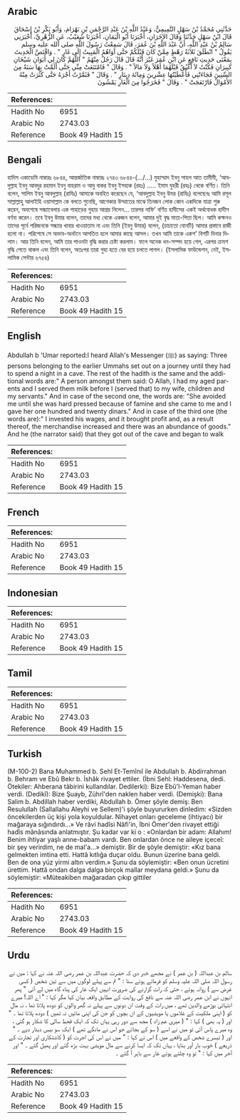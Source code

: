 ## Arabic


<div dir="rtl" lang="ar" style={{fontSize:'larger',backgroundColor:'#f8f9fa',padding:20}}>
حَدَّثَنِي مُحَمَّدُ بْنُ سَهْلٍ التَّمِيمِيُّ، وَعَبْدُ اللَّهِ بْنُ عَبْدِ الرَّحْمَنِ بْنِ بَهْرَامَ، وَأَبُو بَكْرِ بْنُ إِسْحَاقَ قَالَ ابْنُ سَهْلٍ حَدَّثَنَا وَقَالَ الآخَرَانِ، أَخْبَرَنَا أَبُو الْيَمَانِ، أَخْبَرَنَا شُعَيْبٌ، عَنِ الزُّهْرِيِّ، أَخْبَرَنِي سَالِمُ بْنُ عَبْدِ اللَّهِ، أَنَّ عَبْدَ اللَّهِ بْنَ عُمَرَ، قَالَ سَمِعْتُ رَسُولَ اللَّهِ صلى الله عليه وسلم يَقُولُ ‏"‏ انْطَلَقَ ثَلاَثَةُ رَهْطٍ مِمَّنْ كَانَ قَبْلَكُمْ حَتَّى آوَاهُمُ الْمَبِيتُ إِلَى غَارٍ ‏"‏ ‏.‏ وَاقْتَصَّ الْحَدِيثَ بِمَعْنَى حَدِيثِ نَافِعٍ عَنِ ابْنِ عُمَرَ غَيْرَ أَنَّهُ قَالَ قَالَ رَجُلٌ مِنْهُمُ ‏"‏ اللَّهُمَّ كَانَ لِي أَبَوَانِ شَيْخَانِ كَبِيرَانِ فَكُنْتُ لاَ أَغْبُقُ قَبْلَهُمَا أَهْلاً وَلاَ مَالاً ‏"‏ ‏.‏ وَقَالَ ‏"‏ فَامْتَنَعَتْ مِنِّي حَتَّى أَلَمَّتْ بِهَا سَنَةٌ مِنَ السِّنِينَ فَجَاءَتْنِي فَأَعْطَيْتُهَا عِشْرِينَ وَمِائَةَ دِينَارٍ ‏"‏ ‏.‏ وَقَالَ ‏"‏ فَثَمَّرْتُ أَجْرَهُ حَتَّى كَثُرَتْ مِنْهُ الأَمْوَالُ فَارْتَعَجَتْ ‏"‏ ‏.‏ وَقَالَ ‏"‏ فَخَرَجُوا مِنَ الْغَارِ يَمْشُونَ
</div>
<div style={{backgroundColor:'#f8f9fa',padding:20, marginBottom: 10}}><table> <thead> <tr> <th>References:</th> <th></th> </tr> </thead> <tbody><tr><td>Hadith No</td><td>6951</td></tr><tr><td>Arabic No</td><td>2743.03</td></tr><tr><td>Reference</td><td>Book 49 Hadith 15</td></tr></tbody></table></div>

## Bengali


<div dir="ltr" lang="bn" style={{fontSize:'larger',backgroundColor:'#f8f9fa',padding:20}}>
হাদিস একাডেমি নাম্বারঃ ৬৮৪৪, আন্তর্জাতিক নাম্বারঃ ২৭৪৩ ৬৮৪৪-(…/...) মুহাম্মাদ ইবনু সাহল আত তামীমী, ‘আবদুল্লাহ ইবনু আবদুর রহমান ইবনু বাহরাম ও আবু বাকর ইবনু ইসহাক (রহঃ) ..... ইমাম যুহরী (রহঃ) থেকে বর্ণিত। তিনি বলেন, সালিম ইবনু আবদুল্লাহ (রাযিঃ) আমাকে অবহিত করেছেন যে, ‘আবদুল্লাহ ইবনু উমর (রাযিঃ) বলেছেনঃ আমি রসূল সাল্লাল্লাহু আলাইহি ওয়াসাল্লাম কে বলতে শুনেছি, আগেকার উম্মাতের মাঝে তিনজন লোক কোন একদিকে যাত্রা শুরু করেন, অবশেষে সন্ধ্যাবেলায় এক পাহাড়ের গুহায় আশ্রয় নিলেন... তারপর নাফি’ বর্ণিত হাদীসের একই অর্থবোধক হাদীস বর্ণনা করেন। তবে ইবনু উমার বলেন, তাদের মধ্য থেকে একজন বলেন, আমার দুই বৃদ্ধ মাতা-পিতা ছিল। আমি কক্ষনও তাদের পূর্বে পরিজনকে সন্ধ্যার খাবার খাওয়াতাম না এবং তিনি (ইবনু উমার) বলেন, (চাচাতো বোনটি) আমার প্রস্তাবে রাজী হলো না। পরিশেষে সে অভাব-অনটনে আপতিত হলে আমার কাছে আসল। তখন আমি তাকে একশ’ বিশটি দিনার দিলাম। আর তিনি বলেন, আমি তার পাওনটা বৃদ্ধি করার চেষ্টা করলাম। ফলে অনেক ধন-সম্পদ হয়ে গেল, এরপর ক্রমশ বৃদ্ধি পেতে থাকল এবং তিনি বলেন, অতঃপর তারা গুহা হতে বের হয়ে চলতে লাগল। (ইসলামিক ফাউন্ডেশন, নেই, ইসলামিক সেন্টার ৬৭৫৪)
</div>
<div style={{backgroundColor:'#f8f9fa',padding:20, marginBottom: 10}}><table> <thead> <tr> <th>References:</th> <th></th> </tr> </thead> <tbody><tr><td>Hadith No</td><td>6951</td></tr><tr><td>Arabic No</td><td>2743.03</td></tr><tr><td>Reference</td><td>Book 49 Hadith 15</td></tr></tbody></table></div>

## English


<div dir="ltr" lang="en" style={{fontSize:'larger',backgroundColor:'#f8f9fa',padding:20}}>
Abdullah b 'Umar reported:I heard Allah's Messenger (ﷺ) as saying: Three persons belonging to the earlier Ummahs set out on a journey until they had to spend a night in a cave. The rest of the hadith is the same and the additional words are:" A person amongst them said: O Allah, I had my aged parents and I served them milk before I (served that) to my wife, children and my servants." And in case of the second one, the words are: "She avoided me until she was hard pressed because of famine and she came to me and I gave her one hundred and twenty dinars." And in case of the third one (the words are):" I invested his wages, and it brought profit and, as a result thereof, the merchandise increased and there was an abundance of goods." And he (the narrator said) that they got out of the cave and began to walk
</div>
<div style={{backgroundColor:'#f8f9fa',padding:20, marginBottom: 10}}><table> <thead> <tr> <th>References:</th> <th></th> </tr> </thead> <tbody><tr><td>Hadith No</td><td>6951</td></tr><tr><td>Arabic No</td><td>2743.03</td></tr><tr><td>Reference</td><td>Book 49 Hadith 15</td></tr></tbody></table></div>

## French


<div dir="ltr" lang="fr" style={{fontSize:'larger',backgroundColor:'#f8f9fa',padding:20}}>

</div>
<div style={{backgroundColor:'#f8f9fa',padding:20, marginBottom: 10}}><table> <thead> <tr> <th>References:</th> <th></th> </tr> </thead> <tbody><tr><td>Hadith No</td><td>6951</td></tr><tr><td>Arabic No</td><td>2743.03</td></tr><tr><td>Reference</td><td>Book 49 Hadith 15</td></tr></tbody></table></div>

## Indonesian


<div dir="ltr" lang="id" style={{fontSize:'larger',backgroundColor:'#f8f9fa',padding:20}}>

</div>
<div style={{backgroundColor:'#f8f9fa',padding:20, marginBottom: 10}}><table> <thead> <tr> <th>References:</th> <th></th> </tr> </thead> <tbody><tr><td>Hadith No</td><td>6951</td></tr><tr><td>Arabic No</td><td>2743.03</td></tr><tr><td>Reference</td><td>Book 49 Hadith 15</td></tr></tbody></table></div>

## Tamil


<div dir="ltr" lang="ta" style={{fontSize:'larger',backgroundColor:'#f8f9fa',padding:20}}>

</div>
<div style={{backgroundColor:'#f8f9fa',padding:20, marginBottom: 10}}><table> <thead> <tr> <th>References:</th> <th></th> </tr> </thead> <tbody><tr><td>Hadith No</td><td>6951</td></tr><tr><td>Arabic No</td><td>2743.03</td></tr><tr><td>Reference</td><td>Book 49 Hadith 15</td></tr></tbody></table></div>

## Turkish


<div dir="ltr" lang="tr" style={{fontSize:'larger',backgroundColor:'#f8f9fa',padding:20}}>
(M-100-2) Bana Muhammed b. Sehl Et-Temînıî ile Abdullah b. Abdirrahman b. Behram ve Ebû Bekr b. İshâk rivayet ettiler. (İbni Sehl: Haddesena, dedi. Ötekiler: Ahberana tâbirini kullandılar. Dedilerki): Bize Ebû'l-Yeman haber verdi. (Dedikî): Bize Şuayb, Zührî'den naklen haber verdi. (Demişki): Bana Salim b. Abdillah haber verdiki, Abdullah b. Ömer şöyle demiş: Ben Resulullah (Sallallahu Aleyhi ve Sellem)'i şöyle buyururken dinledim: «Sizden öncekilerden üç kişi yola koyuldular. Nihayet onları geceleme (ihtiyacı) bir mağaraya sığındırdı...» Ve râvi hadîsi Nâfi'in, İbni Ömer'den rivayet ettiği hadîs mânâsında anlatmıştır. Şu kadar var ki o : «Onlardan bir adam: Allahım! Benim ihtiyar yaşlı anne-babam vardı. Ben onlardan önce ne aileye içeceî: bir şey verirdim, ne de mal'a...» demiştir. Bir de şöyle demiştir: «Kız bana gelmekten imtina etti. Hattâ kıtlığa duçar oldu. Bunun üzerine bana geldi. Ben de ona yüz yirmi altın verdim.» Şunu da söylemiştir: «Ben onun ücretini ürettim. Hattâ ondan dalga dalga birçok mallar meydana geldi.» Şunu da söylemiştir: «Müteakiben mağaradan çıkıp gittiler
</div>
<div style={{backgroundColor:'#f8f9fa',padding:20, marginBottom: 10}}><table> <thead> <tr> <th>References:</th> <th></th> </tr> </thead> <tbody><tr><td>Hadith No</td><td>6951</td></tr><tr><td>Arabic No</td><td>2743.03</td></tr><tr><td>Reference</td><td>Book 49 Hadith 15</td></tr></tbody></table></div>

## Urdu


<div dir="rtl" lang="ur" style={{fontSize:'larger',backgroundColor:'#f8f9fa',padding:20}}>
سالم بن عبداللہ ( بن عمر ) نے مجھے خبر دی کہ حضرت عبداللہ بن عمر رضی اللہ عنہ نے کہا : میں نے رسول اللہ صلی اللہ علیہ وسلم کو فرماتے ہوئے سنا : " تم سے پہلے لوگوں میں سے تین شخص ( کسی غرض سے ) روانہ ہوئے ، حتی کہ رات گزارنے کی ضرورت انہیں ایک غار کی پناہ گاہ میں لے آئی " پھر انہوں نے ابن عمر رضی اللہ عنہ سے نافع کی روایت کے مطابق واقعہ بیان کیا مگر کہا : " اے اللہ! میرے انتہائی بوڑھے والدین تھے ، میں رات کے وقت ان دونوں سے پہلے نہ گھر والوں کو دودھ پلاتا تھا ، نہ مال کو ( اپنی ملکیت کے غلاموں یا مویشیوں کے ان بچوں کو جن کی اپنی مائیں نہ تھیں ) دودھ پلاتا تھا ۔ " اور ( یہ بھی ) کہا : " ( میری عم زاد ) مجھ سے دور رہی یہاں تک کہ ایک قحط سالی کا شکار ہو گئی ، وہ میرے پاس آئی تو میں نے اسے ( سو کے بجائے جو اس نے مانگے تھے ) ایک سو بیس دینار دیے ۔ " اور ( تیسرے شخص کے واقعے میں ) اس نے کہا : " میں نے اس کی اجرت کو ( کاشتکاری اور تجارت کے ذریعے ) خوب بار آور بنایا ، یہاں تک کہ ایسا کرنے سے مال مویشی بہت بڑھ گئے اور پھیل گئے ۔ " اور آخر میں کہا : " تو وہ چلتے ہوئے غار سے باہر آ گئے ۔
</div>
<div style={{backgroundColor:'#f8f9fa',padding:20, marginBottom: 10}}><table> <thead> <tr> <th>References:</th> <th></th> </tr> </thead> <tbody><tr><td>Hadith No</td><td>6951</td></tr><tr><td>Arabic No</td><td>2743.03</td></tr><tr><td>Reference</td><td>Book 49 Hadith 15</td></tr></tbody></table></div>